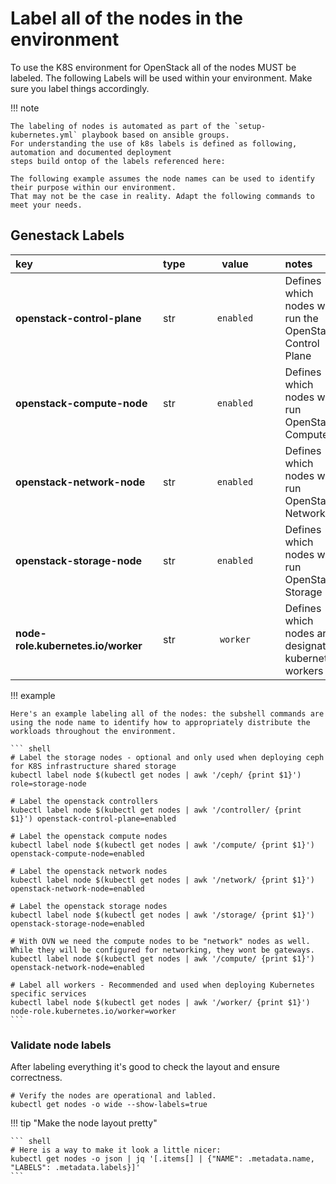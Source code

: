# Label all of the nodes in the environment

To use the K8S environment for OpenStack all of the nodes MUST be labeled. The following Labels will be used within your environment.
Make sure you label things accordingly.

!!! note

    The labeling of nodes is automated as part of the `setup-kubernetes.yml` playbook based on ansible groups.
    For understanding the use of k8s labels is defined as following, automation and documented deployment
    steps build ontop of the labels referenced here:

    The following example assumes the node names can be used to identify their purpose within our environment.
    That may not be the case in reality. Adapt the following commands to meet your needs.

## Genestack Labels

| <div style="width:220px">key</div> | type | <div style="width:128px">value</div>  | notes |
|:-----|--|:----------------:|:------|
| **openstack-control-plane** | str| `enabled` | Defines which nodes will run the OpenStack Control Plane |
| **openstack-compute-node** | str|`enabled` | Defines which nodes will run OpenStack Compute |
| **openstack-network-node** | str|`enabled` | Defines which nodes will run OpenStack Networking |
| **openstack-storage-node** | str|`enabled` | Defines which nodes will run OpenStack Storage |
| **node-role.kubernetes.io/worker** |str| `worker` | Defines which nodes are designated kubernetes workers |

!!! example

    Here's an example labeling all of the nodes: the subshell commands are using the node name to identify how to appropriately distribute the workloads throughout the environment.

    ``` shell
    # Label the storage nodes - optional and only used when deploying ceph for K8S infrastructure shared storage
    kubectl label node $(kubectl get nodes | awk '/ceph/ {print $1}') role=storage-node

    # Label the openstack controllers
    kubectl label node $(kubectl get nodes | awk '/controller/ {print $1}') openstack-control-plane=enabled

    # Label the openstack compute nodes
    kubectl label node $(kubectl get nodes | awk '/compute/ {print $1}') openstack-compute-node=enabled

    # Label the openstack network nodes
    kubectl label node $(kubectl get nodes | awk '/network/ {print $1}') openstack-network-node=enabled

    # Label the openstack storage nodes
    kubectl label node $(kubectl get nodes | awk '/storage/ {print $1}') openstack-storage-node=enabled

    # With OVN we need the compute nodes to be "network" nodes as well. While they will be configured for networking, they wont be gateways.
    kubectl label node $(kubectl get nodes | awk '/compute/ {print $1}') openstack-network-node=enabled

    # Label all workers - Recommended and used when deploying Kubernetes specific services
    kubectl label node $(kubectl get nodes | awk '/worker/ {print $1}')  node-role.kubernetes.io/worker=worker
    ```

### Validate node labels

After labeling everything it's good to check the layout and ensure correctness.

``` shell
# Verify the nodes are operational and labled.
kubectl get nodes -o wide --show-labels=true
```

!!! tip "Make the node layout pretty"

    ``` shell
    # Here is a way to make it look a little nicer:
    kubectl get nodes -o json | jq '[.items[] | {"NAME": .metadata.name, "LABELS": .metadata.labels}]'
    ```
